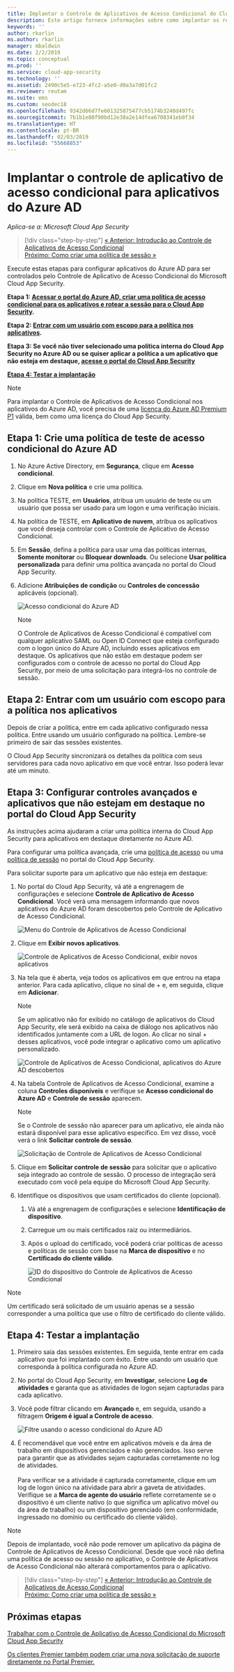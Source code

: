 ```yaml
---
title: Implantar o Controle de Aplicativos de Acesso Condicional do Cloud App Security em aplicativos do Azure AD
description: Este artigo fornece informações sobre como implantar os recursos de proxy reverso do Controle de Aplicativos de Acesso Condicional do Microsoft Cloud App Security para aplicativos do Azure AD.
keywords: ''
author: rkarlin
ms.author: rkarlin
manager: mbaldwin
ms.date: 2/2/2019
ms.topic: conceptual
ms.prod: ''
ms.service: cloud-app-security
ms.technology: ''
ms.assetid: 2490c5e5-e723-4fc2-a5e0-d0a3a7d01fc2
ms.reviewer: reutam
ms.suite: ems
ms.custom: seodec18
ms.openlocfilehash: 9342d66d7fe601325875477cb5174b3248d497fc
ms.sourcegitcommit: 7b1b1e80f90bd12e38a2e14dfea6708341eb0f34
ms.translationtype: HT
ms.contentlocale: pt-BR
ms.lasthandoff: 02/03/2019
ms.locfileid: "55668853"
---
```

# <a name="deploy-conditional-access-app-control-for-azure-ad-apps"></a>Implantar o controle de aplicativo de acesso condicional para aplicativos do Azure AD

*Aplica-se a: Microsoft Cloud App Security*

>[!div class="step-by-step"]
[« Anterior: Introdução ao Controle de Aplicativos de Acesso Condicional](proxy-intro-aad.md)<br>
[Próximo: Como criar uma política de sessão »](session-policy-aad.md)


Execute estas etapas para configurar aplicativos do Azure AD para ser controlados pelo Controle de Aplicativo de Acesso Condicional do Microsoft Cloud App Security.

**Etapa 1: [Acessar o portal do Azure AD, criar uma política de acesso condicional para os aplicativos e rotear a sessão para o Cloud App Security](#add-azure-ad).**

**Etapa 2: [Entrar com um usuário com escopo para a política nos aplicativos](#sign-in-scoped).**

**Etapa 3: Se você não tiver selecionado uma política interna do Cloud App Security no Azure AD ou se quiser aplicar a política a um aplicativo que não esteja em destaque, [acesse o portal do Cloud App Security](#portal)**

[**Etapa 4: Testar a implantação**](#test)

> [!NOTE]
> Para implantar o Controle de Aplicativos de Acesso Condicional nos aplicativos do Azure AD, você precisa de uma [licença do Azure AD Premium P1](https://docs.microsoft.com/azure/active-directory/license-users-groups) válida, bem como uma licença do Cloud App Security.

## Etapa 1: Crie uma política de teste de acesso condicional do Azure AD <a name="add-azure-ad"></a>  

1. No Azure Active Directory, em **Segurança**, clique em **Acesso condicional**.

2. Clique em **Nova política** e crie uma política.
   
3. Na política TESTE, em **Usuários**, atribua um usuário de teste ou um usuário que possa ser usado para um logon e uma verificação iniciais.
    
4. Na política de TESTE, em **Aplicativo de nuvem**, atribua os aplicativos que você deseja controlar com o Controle de Aplicativo de Acesso Condicional. 
    
5. Em **Sessão**, defina a política para usar uma das políticas internas, **Somente monitorar** ou **Bloquear downloads**. Ou selecione **Usar política personalizada** para definir uma política avançada no portal do Cloud App Security. 

6. Adicione **Atribuições de condição** ou **Controles de concessão** aplicáveis (opcional).

   ![Acesso condicional do Azure AD](./media/azure-ad-caac-policy.png)

  
      > [!NOTE]
      >O Controle de Aplicativos de Acesso Condicional é compatível com qualquer aplicativo SAML ou Open ID Connect que esteja configurado com o logon único do Azure AD, incluindo esses aplicativos em destaque. Os aplicativos que não estão em destaque podem ser configurados com o controle de acesso no portal do Cloud App Security, por meio de uma solicitação para integrá-los no controle de sessão. 

## Etapa 2: Entrar com um usuário com escopo para a política nos aplicativos <a name="sign-in-scoped"></a>

Depois de criar a política, entre em cada aplicativo configurado nessa política. Entre usando um usuário configurado na política. Lembre-se primeiro de sair das sessões existentes.

O Cloud App Security sincronizará os detalhes da política com seus servidores para cada novo aplicativo em que você entrar.  Isso poderá levar até um minuto.

## Etapa 3: Configurar controles avançados e aplicativos que não estejam em destaque no portal do Cloud App Security <a name="portal"></a>

As instruções acima ajudaram a criar uma política interna do Cloud App Security para aplicativos em destaque diretamente no Azure AD.

Para configurar uma política avançada, crie uma [política de acesso](access-policy-aad.md) ou uma [política de sessão](session-policy-aad.md) no portal do Cloud App Security.

Para solicitar suporte para um aplicativo que não esteja em destaque:

1.  No portal do Cloud App Security, vá até a engrenagem de configurações e selecione **Controle de Aplicativo de Acesso Condicional**. Você verá uma mensagem informando que novos aplicativos do Azure AD foram descobertos pelo Controle de Aplicativo de Acesso Condicional. 

     ![Menu do Controle de Aplicativos de Acesso Condicional](./media/caac-menu.png)

2. Clique em **Exibir novos aplicativos**.

    ![Controle de Aplicativos de Acesso Condicional, exibir novos aplicativos](./media/caac-view-apps.png)
     

3. Na tela que é aberta, veja todos os aplicativos em que entrou na etapa anterior. Para cada aplicativo, clique no sinal de + e, em seguida, clique em **Adicionar**.

   > [!NOTE]
   > Se um aplicativo não for exibido no catálogo de aplicativos do Cloud App Security, ele será exibido na caixa de diálogo nos aplicativos não identificados juntamente com a URL de logon. Ao clicar no sinal + desses aplicativos, você pode integrar o aplicativo como um aplicativo personalizado.

   ![Controle de Aplicativos de Acesso Condicional, aplicativos do Azure AD descobertos](./media/caac-discovered-aad-apps.png)

4. Na tabela Controle de Aplicativos de Acesso Condicional, examine a coluna **Controles disponíveis** e verifique se **Acesso condicional do Azure AD** e **Controle de sessão** aparecem. 
   
   > [!NOTE]
   > Se o Controle de sessão não aparecer para um aplicativo, ele ainda não estará disponível para esse aplicativo específico. Em vez disso, você verá o link **Solicitar controle de sessão**. 
  
     ![Solicitação de Controle de Aplicativos de Acesso Condicional](./media/caac-request.png)
   

5. Clique em **Solicitar controle de sessão** para solicitar que o aplicativo seja integrado ao controle de sessão. O processo de integração será executado com você pela equipe do Microsoft Cloud App Security.
 

6.  Identifique os dispositivos que usam certificados do cliente (opcional).
    1.  Vá até a engrenagem de configurações e selecione **Identificação de dispositivo**.
    2.  Carregue um ou mais certificados raiz ou intermediários.
   
    3. Após o upload do certificado, você poderá criar políticas de acesso e políticas de sessão com base na **Marca de dispositivo** e no **Certificado do cliente válido**.

       ![ID do dispositivo do Controle de Aplicativos de Acesso Condicional](./media/caac-device-id.png)

> [!NOTE]
> Um certificado será solicitado de um usuário apenas se a sessão corresponder a uma política que use o filtro de certificado do cliente válido.


## Etapa 4: Testar a implantação <a name="test"></a>

1. Primeiro saia das sessões existentes. Em seguida, tente entrar em cada aplicativo que foi implantado com êxito. Entre usando um usuário que corresponda à política configurada no Azure AD. 

2. No portal do Cloud App Security, em **Investigar**, selecione **Log de atividades** e garanta que as atividades de logon sejam capturadas para cada aplicativo.

3. Você pode filtrar clicando em **Avançado** e, em seguida, usando a filtragem **Origem é igual a Controle de acesso**.

    ![Filtre usando o acesso condicional do Azure AD](./media/sso-logon.png)

4. É recomendável que você entre em aplicativos móveis e da área de trabalho em dispositivos gerenciados e não gerenciados. Isso serve para garantir que as atividades sejam capturadas corretamente no log de atividades.<br></br>
   Para verificar se a atividade é capturada corretamente, clique em um log de logon único na atividade para abrir a gaveta de atividades. Verifique se a **Marca de agente do usuário** reflete corretamente se o dispositivo é um cliente nativo (o que significa um aplicativo móvel ou da área de trabalho) ou um dispositivo gerenciado (em conformidade, ingressado no domínio ou certificado do cliente válido).
 
> [!NOTE]
> Depois de implantado, você não pode remover um aplicativo da página de Controle de Aplicativos de Acesso Condicional. Desde que você não defina uma política de acesso ou sessão no aplicativo, o Controle de Aplicativos de Acesso Condicional não alterará comportamentos para o aplicativo. 

>[!div class="step-by-step"]
[« Anterior: Introdução ao Controle de Aplicativos de Acesso Condicional](proxy-intro-aad.md)<br>
[Próximo: Como criar uma política de sessão »](session-policy-aad.md)


## <a name="next-steps"></a>Próximas etapas 
[Trabalhar com o Controle de Aplicativo de Acesso Condicional do Microsoft Cloud App Security](proxy-intro-aad.md)   

[Os clientes Premier também podem criar uma nova solicitação de suporte diretamente no Portal Premier.](https://premier.microsoft.com/)  
  